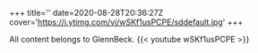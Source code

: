 +++
title=''
date=2020-08-28T20:36:27Z
cover='https://i.ytimg.com/vi/wSKf1usPCPE/sddefault.jpg'
+++

All content belongs to GlennBeck.
{{< youtube wSKf1usPCPE >}}
